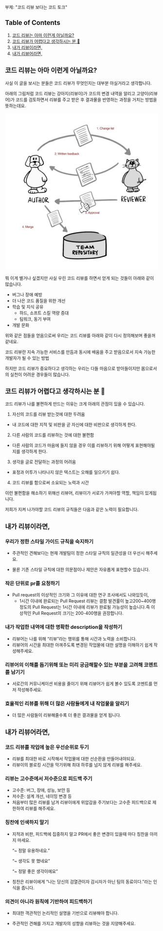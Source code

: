 부제: "코드 리뷰 보다는 코드 토크"


## Table of Contents
1. [코드 리뷰는 아마 이런게 아닐까요?](#코드-리뷰는-아마-이런게-아닐까요)
2. [코드 리뷰가 어렵다고 생각하시는 분 🤚](#코드-리뷰가-어렵다고-생각하시는-분-)
3. [내가 리뷰이라면,](#내가-리뷰이라면)
4. [내가 리뷰어라면,](#내가-리뷰어라면)


## 코드 리뷰는 아마 이런게 아닐까요?
사실 이 글을 보시는 분들은 코드 리뷰가 무엇인지는 대부분 아실거라고 생각합니다.

아래의 그림처럼 코드 리뷰는 강아지(리뷰이)가 코드의 변경 내역을 알리고 고양이(리뷰어)가 코드를 검토하면서 리뷰를 주고 받은 후 결과물을 반영하는 과정을 거치는 방법을 뜻하는데요.

![code-review](code-review.png)

뭐 이게 별거나 싶겠지만 사실 우린 코드 리뷰를 하면서 얻게 되는 것들이 아래와 같이 많습니다.
- 버그나 장애 예방 
- 더 나은 코드 품질을 위한 개선 
- 학습 및 지식 공유 
  - 하드, 소프트 스킬 역량 증대 
  - 팀워크, 동기 부여 
- 개발 문화

위와 같은 점들을 얻음으로써 우리는 코드 리뷰를 아래와 같이 다시 정의해보며 좋을꺼 같네요.

코드 리뷰란 지속 가능한 서비스를 만듬과 동시에 배움을 주고 받음으로서 지속 가능한 개발자가 될 수 있는 방법

하지만 코드 리뷰가 중요하다고 생각하는 우리는 다들 마음으로 받아들이지만 몸으로서의 실천이 어려운 경우들이 많습니다.

## 코드 리뷰가 어렵다고 생각하시는 분 🤚

코드 리뷰가 나를 불편하게 만드는 이유는 크게 아래의 관점이 있을 수 있습니다.

1. 자신의 코드를 리뷰 받는것에 대한 두려움 
- 내 코드에 대한 지적 및 비판을 곧 자신에 대한 비판으로 생각하게 한다.

2. 다른 사람의 코드를 리뷰하는 것에 대한 불편함 
- 다른 사람의 코드가 마음에 들지 않을 경우 이를 리뷰하기 위해 어떻게 표현해야될지를 생각하게 한다.

3. 생각을 글로 전달하는 과정의 어려움
- 표정과 어투가 나타나지 않은 텍스트는 오해를 일으키기 쉽다.

4. 코드 리뷰를 함으로써 소요되는 노력과 시간

이런 불편함을 해소하기 위해선 리뷰어, 리뷰이가 서로가 가져야할 역할, 책임이 있게됩니다.

저희가 지켜 나가야할 코드 리뷰의 규칙들은 다음과 같은 노력이 필요합니다.


## 내가 리뷰이라면,

### 우리가 정한 스타일 가이드 규칙을 숙지하기

- 주관적인 견해보다는 현재 개발팀이 정한 스타일 규칙의 일관성을 더 우선시 해주세요.

- 물론 기존 스타일 규칙에 대한 의문점이나 제안은 자유롭게 표현할수 있습니다.

### 작은 단위로 pr를 요청하기

- Pull request의 이상적인 크기와 그 이유에 대한 연구 조사에서도 나와있듯이, 
  - 1시간 이내에 완료되는 Pull Request 리뷰는 결함 발견률이 높고200~400행 정도의 Pull Request는 1시간 이내에 리뷰가 완료될 가능성이 높습니다.즉 이상적인 Pull Request의 크기는 200-400행을 권장합니다.

### 내가 작업한 내역에 대한 명확한 description을 작성하기

- 리뷰어는 나를 위해 “리뷰”라는 행위를 통해 시간과 노력을 소비합니다. 
- 리뷰어의 시간을 최대한 아껴주도록 변경된 작업물에 대한 설명을 이해하기 쉽게 작성해주세요.

### 리뷰어의 이해를 돕기위해 또는 미리 궁금해할수 있는 부분을 고려해 코멘트를 남기기
- 서로간의 커뮤니케이션 비용을 줄이기 위해 리뷰어가 쉽게 볼수 있도록 코멘트를 먼저 작성해주세요.

### 효율적인 리뷰를 위해 더 많은 사람들에게 내 작업물을 알리기

- 더 많은 사람들이 리뷰해줄수록 더 좋은 결과물을 얻게 됩니다.


## 내가 리뷰어라면,

### 코드 리뷰를 작업에 높은 우선순위로 두기
- 리뷰를 최대한 바로 시작해서 작업물에 대한 선순환을 만들어내야되요. 
- 리뷰이의 블로킹 시간을 막기위해 최대 하루를 넘지 않게 리뷰를 해주세요.

### 리뷰는 고수준에서 저수준으로 피드백 주기
- 고수준: 버그, 장애, 성능, 보안 등
- 저수준: 설계 개선, 네이밍 변경 등
- 처음부터 많은 리뷰를 남겨 리뷰이에게 위압감을 주기보다는 고수준 피드백으로 제한하여 리뷰를 해주세요.

### 칭찬에 인색하지 말기
- 지적과 비판, 피드백에 집중하지 말고 PR에서 좋은 변경이 있을때 마다 칭찬을 아끼지 마세요.

    “~ 정말 유용하네요.”

    “~ 생각도 못 했네요”

    “~ 정말 좋은 생각이에요”

- 칭찬은 리뷰이에게 “나는 당신의 검열관이자 감시자가 아닌 팀의 동료이다.”라는 인식을 줍니다.


### 의견이 아니라 원칙에 기반하여 피드백하기

- 최대한 객관적인 논리적인 설명을 기반으로 리뷰해야 합니다.

- 주관적인 견해를 가지고 개발자의 성향을 리뷰하는 것을 지양해주세요.
